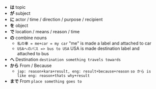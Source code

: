 - **は** topic
- **が** subject
- **に** actor / time / direction / purpose / recipient
- **を** object
- **で** location / means / reason / time
- **の** combine nouns
	- `私の車 = me+car = my car` "me" is made a label and attached to car
	- `USAへのバス => bus to USA` USA is made destination label and attached to bus
- **へ** Destination `destination something travels towards`
- **から** From / Because
    - `jap: reason+kara+result, eng: result+because+reason`
     `so から is like eng: reason+thats why+result`
- **まで** From `place something goes to`
